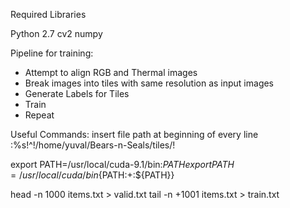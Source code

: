 Required Libraries

Python 2.7
cv2
numpy


Pipeline for training:
- Attempt to align RGB and Thermal images
- Break images into tiles with same resolution as input images
- Generate Labels for Tiles
- Train
- Repeat



Useful Commands:
insert file path at beginning of every line
:%s!^!/home/yuval/Bears-n-Seals/tiles/!

export PATH=/usr/local/cuda-9.1/bin:$PATH
export PATH=/usr/local/cuda/bin${PATH:+:${PATH}}

head -n 1000 items.txt > valid.txt
tail -n +1001 items.txt > train.txt